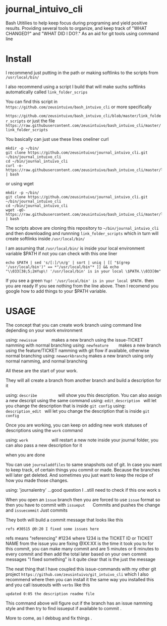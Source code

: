 # journal_intuivo_cli
Bash Utitilies to help keep focus during programing and yield positive results. Providing several tools to organize, and keep track of "WHAT CHANGED?" and "WHAT DID I DO?." As an aid for git tools using command line

# Install

I recommend just putting in the path or making softlinks to the scripts from `/usr/local/bin/`

I also recommend using a script I build that will make suchs softlinks automatically called `link_folder_scrips`

You can find this script in
`
https://github.com/zeusintuivo/bash_intuivo_cli
`
or more specifically

`
https://github.com/zeusintuivo/bash_intuivo_cli/blob/master/link_folder_scripts
`
or just the file
`
https://raw.githubusercontent.com/zeusintuivo/bash_intuivo_cli/master/link_folder_scripts
`

You basically can just use these lines oneliner curl
```
mkdir -p ~/bin/
git clone https://github.com/zeusintuivo/journal_intuivo_cli.git ~/bin/journal_intuivo_cli
cd ~/bin/journal_intuivo_cli
curl -o- https://raw.githubusercontent.com/zeusintuivo/bash_intuivo_cli/master/link_folder_scripts | bash
```
or using wget
```
mkdir -p ~/bin/
git clone https://github.com/zeusintuivo/journal_intuivo_cli.git ~/bin/journal_intuivo_cli
cd ~/bin/journal_intuivo_cli
wget -qO- https://raw.githubusercontent.com/zeusintuivo/bash_intuivo_cli/master/link_folder_scripts | bash
```
The scripts above are cloning this repository to `~/bin/journal_intuivo_cli` and then downloading and runnning `link_folder_scripts` which in turn will create softlinks inside  `/usr/local/bin/`

I am assuming that `/usr/local/bin/`  is inside your local environment variable $PATH if not you can check with this one liner
```
echo $PATH | sed 's/[:]/\n/g' | sort | uniq | [[ "$(grep '/usr/local/bin')" == *"/usr/local/bin"* ]] && echo "\\033[38;5;2mYup\! '/usr/local/bin' is in your local \$PATH.\\033[0m"
```
If you see a green `Yup! '/usr/local/bin' is in your local $PATH.`  then you are ready
If you see nothing from the line above. Then I recomend you google how to add things to your $PATH variable.

# USAGE

The concept that you can create work branch using command line deṕending on your work environment

using: `newissue      `  makes a new branch using the issue-TICKET namming with normal branching
using: `newfeature    `  makes a new branch using the feature/TICKET namming with git flow if available, otherwise normal branching
using: `newworkbranchg`  makes a new branch using only normal namming, and normal branching

All these are the start of your work.

They will all create a branch from another branch and build a description for it

using: `describe         `  will show you this description. You can also assign a new descript using the same command
using: `edit_description `  will let you change the description that is inside `git config`
using: `description_edit `  will let you change the description that is inside `git config`

Once you are working, you can  keep on adding new work statuses of descriptions using the `work` command

using: `work          `  will restart a new note inside your journal folder, you can also pass a new description for it



when you are done

You can use `journaladdfiles` to same snapshots out of git. In case you want to keep track, of certain things you commit or made. Because the branches will later get deleted.
And sometimes you just want to keep the recipe of how you made those changes.

using: 'journalentry'   ...good question I ..still need to check if this one work s


When you open an `ìssue` branch then you are forced to use `issue` format
so then you have to commit with
` issueput    `   Commits and pushes the change
and
` issuecommit `   Just commits

They both will build a commit message that looks like this

```
refs #30515 @0:20 I fixed some issues here
```

refs means "referencing"
#1234 where 1234 is the TICKET ID or TICKET NAME from the issue you are fixing
@XX:XX is the time it took you to for this commit, you can make many commit and are 5 minutes or 6 minutes to every commit and then add the total later based on your own commit messages
"I fixed something" is it quite clear that is the just the message


The neat thing that I have coupled this issue-commands with my other git project `https://github.com/zeusintuivo/git_intuivo_cli`
which I also recommend
where then you can install it the same way you installed this
and you call issueouts with `verbs`
like this
```
updated 0:05 the description readme file
```

This command above will figure out if the branch has an issue namming style and then try to find issueput if available to commit .


More to come, as I debbug and fix things .



